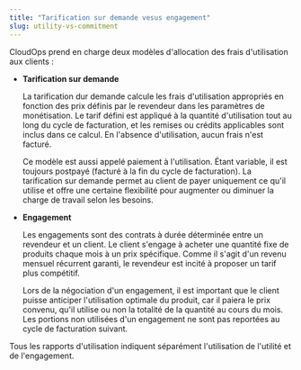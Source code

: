 ```yaml
---
title: "Tarification sur demande vesus engagement"
slug: utility-vs-commitment
---
```



CloudOps prend en charge deux modèles d'allocation des frais d'utilisation aux clients :

-   **Tarification sur demande**

    La tarification dur demande calcule les frais d'utilisation appropriés en fonction des prix définis par le revendeur dans les paramètres de monétisation. Le tarif défini est appliqué à la quantité d'utilisation tout au long du cycle de facturation, et les remises ou crédits applicables sont inclus dans ce calcul. En l'absence d'utilisation, aucun frais n'est facturé.

    Ce modèle est aussi appelé paiement à l'utilisation. Étant variable, il est toujours postpayé \(facturé à la fin du cycle de facturation\). La tarification sur demande permet au client de payer uniquement ce qu'il utilise et offre une certaine flexibilité pour augmenter ou diminuer la charge de travail selon les besoins.

-   **Engagement**

    Les engagements sont des contrats à durée déterminée entre un revendeur et un client. Le client s'engage à acheter une quantité fixe de produits chaque mois à un prix spécifique. Comme il s'agit d'un revenu mensuel récurrent garanti, le revendeur est incité à proposer un tarif plus compétitif.

    Lors de la négociation d'un engagement, il est important que le client puisse anticiper l'utilisation optimale du produit, car il paiera le prix convenu, qu'il utilise ou non la totalité de la quantité au cours du mois. Les portions non utilisées d'un engagement ne sont pas reportées au cycle de facturation suivant.


Tous les rapports d'utilisation indiquent séparément l'utilisation de l'utilité et de l'engagement.


